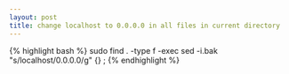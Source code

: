 ```yaml
---
layout: post
title: change localhost to 0.0.0.0 in all files in current directory
---
```


{% highlight bash %}
sudo find . -type f -exec sed -i.bak "s/localhost/0.0.0.0/g" {} \;
{% endhighlight %}
